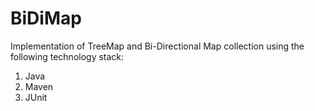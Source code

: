 # BiDiMap
Implementation of TreeMap and Bi-Directional Map collection using the following technology stack:
1) Java
2) Maven
3) JUnit
